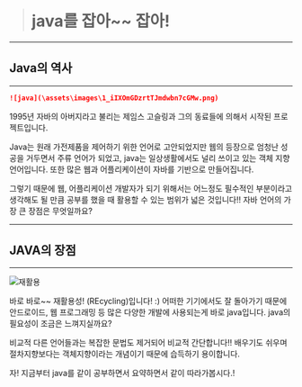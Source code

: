 > # java를 잡아~~ 잡아!
>

---

## Java의 역사

---

```markdown
![java](\assets\images\1_iIXOmGDzrtTJmdwbn7cGMw.png)
```

1995년 자바의 아버지라고 불리는 제임스 고슬링과 그의 동료들에 의해서 시작된 프로젝트입니다. 

 Java는 원래 가전제품을 제어하기 위한 언어로 고안되었지만 웹의 등장으로 엄청난 성공을 거두면서 주류 언어가 되었고, java는 일상생활에서도 널리 쓰이고 있는 객체 지향 언어입니다. 또한 많은 웹과 어플리케이션이 자바를 기반으로 만들어집니다.

그렇기 때문에 웹, 어플리케이션 개발자가 되기 위해서는 어느정도 필수적인 부분이라고 생각해도 될 만큼 공부를 했을 때 활용할 수 있는 범위가 넓은 것입니다!! 자바 언어의 가장 큰 장점은 무엇일까요? 

---

## JAVA의 장점

---



![재활용](C:\git\jaehyunnam7430.github.io\assets\images\재활용.jpg)

바로 바로~~ 재활용성! (REcycling)입니다! :) 어떠한 기기에서도 잘 돌아가기 때문에 안드로이드, 웹 프로그래밍 등 많은 다양한 개발에 사용되는게 바로 java입니다. java의 필요성이 조금은 느껴지실까요? 

비교적 다른 언어들과는 복잡한 문법도 제거되어 비교적 간단합니다!! 배우기도 쉬우며 절차지향보다는 객체지향이라는 개념이기 때문에 습득하기 용이합니다. 

자! 지금부터 java를 같이 공부하면서 요약하면서 같이 따라가봅시다.!

